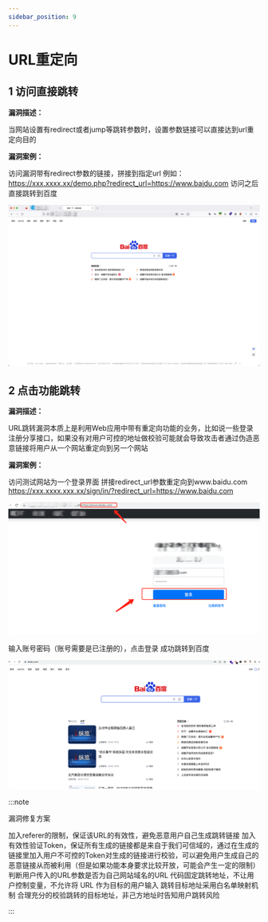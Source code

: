 ```yaml
---
sidebar_position: 9
---
```

# URL重定向

## 1 访问直接跳转

**漏洞描述：**

当网站设置有redirect或者jump等跳转参数时，设置参数链接可以直接达到url重定向目的

**漏洞案例：**

访问漏洞带有redirect参数的链接，拼接到指定url
例如：https://xxx.xxxx.xx/demo.php?redirect_url=https://www.baidu.com
访问之后直接跳转到百度

![](/img/products/yakit/URLRedirection-1.png)

## 2 点击功能跳转

**漏洞描述：**

URL跳转漏洞本质上是利用Web应用中带有重定向功能的业务，比如说一些登录注册分享接口，如果没有对用户可控的地址做校验可能就会导致攻击者通过伪造恶意链接将用户从一个网站重定向到另一个网站

**漏洞案例：**

访问测试网站为一个登录界面
拼接redirect_url参数重定向到www.baidu.com
https://xxx.xxxx.xxx.xx/sign/in/?redirect_url=https://www.baidu.com

![](/img/products/yakit/URLRedirection-2.png)

输入账号密码（账号需要是已注册的），点击登录
成功跳转到百度

![](/img/products/yakit/URLRedirection-3.png)


:::note

漏洞修复方案

加入referer的限制，保证该URL的有效性，避免恶意用户自己生成跳转链接
加入有效性验证Token，保证所有生成的链接都是来自于我们可信域的，通过在生成的链接里加入用户不可控的Token对生成的链接进行校验，可以避免用户生成自己的恶意链接从而被利用（但是如果功能本身要求比较开放，可能会产生一定的限制）
判断用户传入的URL参数是否为自己网站域名的URL
代码固定跳转地址，不让用户控制变量，不允许将 URL 作为目标的用户输入
跳转目标地址采用白名单映射机制
合理充分的校验跳转的目标地址，非己方地址时告知用户跳转风险

:::
